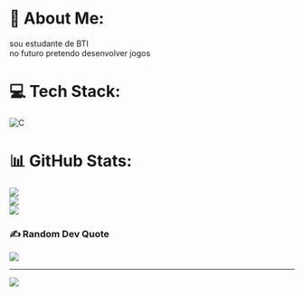 # 💫 About Me:
sou estudante de BTI<br>no futuro pretendo desenvolver jogos


# 💻 Tech Stack:
![C](https://img.shields.io/badge/c-%2300599C.svg?style=for-the-badge&logo=c&logoColor=white)
# 📊 GitHub Stats:
![](https://github-readme-stats.vercel.app/api?username=joaovitormesquita&theme=maroongold&hide_border=false&include_all_commits=false&count_private=false)<br/>
![](https://github-readme-streak-stats.herokuapp.com/?user=joaovitormesquita&theme=maroongold&hide_border=false)<br/>
![](https://github-readme-stats.vercel.app/api/top-langs/?username=joaovitormesquita&theme=maroongold&hide_border=false&include_all_commits=false&count_private=false&layout=compact)

### ✍️ Random Dev Quote
![](https://quotes-github-readme.vercel.app/api?type=horizontal&theme=radical)

---
[![](https://visitcount.itsvg.in/api?id=joaovitormesquita&icon=0&color=0)](https://visitcount.itsvg.in)

<!-- Proudly created with GPRM ( https://gprm.itsvg.in ) -->